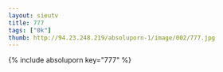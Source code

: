 ```yaml
--- 
layout: sieutv
title: 777
tags: ["0k"]
thumb: http://94.23.248.219/absoluporn-1/image/002/777.jpg
---
```

{% include absoluporn key="777" %} 
